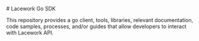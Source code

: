 # Lacework Go SDK

This repository provides a go client, tools, libraries, relevant documentation, code
samples, processes, and/or guides that allow developers to interact with Lacework API.
